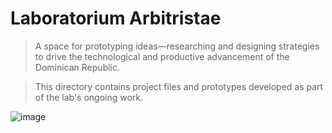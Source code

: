 # Laboratorium Arbitristae

> A space for prototyping ideas—researching and designing strategies to drive the technological and productive advancement of the Dominican Republic.

> This directory contains project files and prototypes developed as part of the lab's ongoing work.

![image](https://github.com/user-attachments/assets/2a4a529e-d4ea-49e4-9f46-fe6364f86b92)